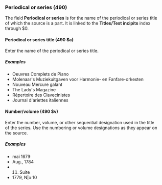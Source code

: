 ### Periodical or series (490)

The field **Periodical or series** is for the name of the periodical or series title of which the source is a part. It is linked to the **Titles/Text incipits** index through $0.

#### Periodical or series title (490 $a)  

Enter the name of the periodical or series title.

##### Examples

- Oeuvres Complets de Piano
- Molenaar's Muziekuitgaven voor Harmonie- en Fanfare-orkesten
- Nouveau Mercure galant
- The Lady's Magazine
- Répertoire des Clavecinistes
- Journal d'ariettes italiennes

#### Number/volume (490 $v)  

Enter the number, volume, or other sequential designation used in the title of the series. Use the numbering or volume designations as they appear on the source.

##### Examples
- mai 1679
- Aug., 1784
- 11. Suite  
- 1779, N\|o 10
